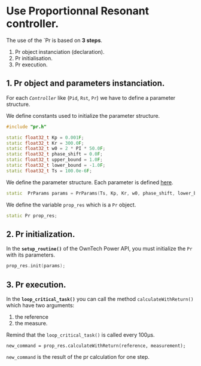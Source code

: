 # Use Proportionnal Resonant controller.

The use of the `Pr is based on **3 steps**.

1. Pr object instanciation (declaration).
2. Pr initialisation.
3. Pr execution.

## 1. Pr object and parameters instanciation.

For each _`Controller`_ like (`Pid`, `Rst`, `Pr`) we have to define a parameter structure.

We define constants used to initialize the parameter structure.
```c++
#include "pr.h"

static float32_t Kp = 0.001F;
static float32_t Kr = 300.0F;
static float32_t w0 = 2 * PI * 50.0F;
static float32_t phase_shift = 0.0F;
static float32_t upper_bound = 1.0F;
static float32_t lower_bound = -1.0F;
static float32_t Ts = 100.0e-6F;
```

We define the parameter structure. Each parameter is defined [here](../../structPrParams).
```c++
static  PrParams params = PrParams(Ts, Kp, Kr, w0, phase_shift, lower_bound, upper_bound);
```


We define the variable `prop_res` which is a `Pr` object.
```c++
static Pr prop_res;
```

## 2. Pr initialization.
In the **`setup_routine()`** of the OwnTech Power API,
you must initialize the `Pr` with its parameters.

```c++
prop_res.init(params);
```

## 3. Pr execution.
In the **`loop_critical_task()`** you can call the method `calculateWithReturn()`
which have two arguments: 

1. the reference
2. the measure.

Remind that the `loop_critical_task()` is called every 100µs.

```
new_command = prop_res.calculateWithReturn(reference, measurement);
```

`new_command` is the result of the pr calculation for one step.

